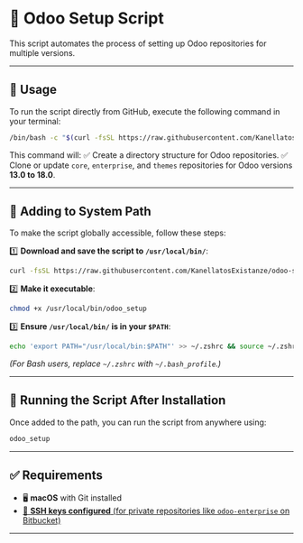 # 🚀 Odoo Setup Script

This script automates the process of setting up Odoo repositories for multiple versions.

---

## 📌 Usage

To run the script directly from GitHub, execute the following command in your terminal:

```sh
/bin/bash -c "$(curl -fsSL https://raw.githubusercontent.com/KanellatosExistanze/odoo-setup/main/odoo_setup.sh)"
```

This command will:
✅ Create a directory structure for Odoo repositories.
✅ Clone or update `core`, `enterprise`, and `themes` repositories for Odoo versions **13.0 to 18.0**.

---

## 🔗 Adding to System Path

To make the script globally accessible, follow these steps:

1️⃣ **Download and save the script to `/usr/local/bin/`**:
   ```sh
   curl -fsSL https://raw.githubusercontent.com/KanellatosExistanze/odoo-setup/main/odoo_setup.sh -o /usr/local/bin/odoo_setup
   ```
2️⃣ **Make it executable**:
   ```sh
   chmod +x /usr/local/bin/odoo_setup
   ```
3️⃣ **Ensure `/usr/local/bin/` is in your `$PATH`**:
   ```sh
   echo 'export PATH="/usr/local/bin:$PATH"' >> ~/.zshrc && source ~/.zshrc
   ```
   *(For Bash users, replace `~/.zshrc` with `~/.bash_profile`.)*

---

## 🚀 Running the Script After Installation

Once added to the path, you can run the script from anywhere using:

```sh
odoo_setup
```

---

## ✅ Requirements

- 🖥️ **macOS** with Git installed
- [🔑 **SSH keys configured** (for private repositories like `odoo-enterprise` on Bitbucket)](https://existanze.atlassian.net/wiki/spaces/DEVELOPERS/pages/55641038/Public+Keys)


---

